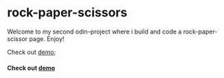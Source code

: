 # rock-paper-scissors
Welcome to my second odin-project where i build and code a rock-paper-scissor page. Enjoy!

Check out [demo](https://rique2x.github.io/rock-paper-scissors/);
#### Check out [demo](https://rique2x.github.io/rock-paper-scissors/)